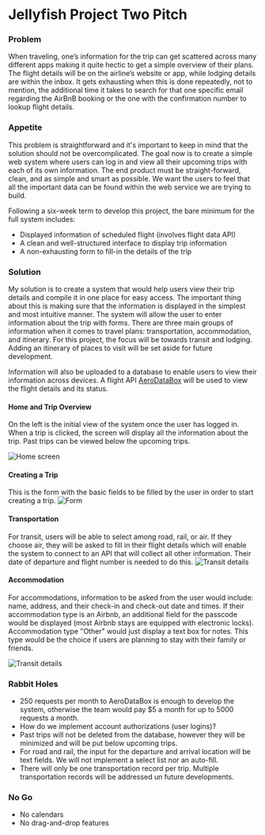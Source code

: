 # Jellyfish Project Two Pitch

### Problem
When traveling, one’s information for the trip can get scattered across many
different apps making it quite hectic to get a simple overview of their plans.
The flight details will be on the airline’s website or app, while lodging details
are within the inbox. It gets exhausting when this is done repeatedly, not to
mention, the additional time it takes to search for that one specific email
regarding the AirBnB booking or the one with the confirmation number to lookup
flight details.

### Appetite
This problem is straightforward and it's important to keep in mind that the solution should not be overcomplicated. The goal now is to create a simple web system where users can log in and view all their upcoming trips with each of its own information. The end product must be straight-forward, clean, and as simple and smart as possible. We want the users to feel that all the important data can be found within the web service we are trying to build.

Following a six-week term to develop this project, the bare minimum for the full system includes:
- Displayed information of scheduled flight (involves flight data API)
- A clean and well-structured interface to display trip information
- A non-exhausting form to fill-in the details of the trip

### Solution
My solution is to create a system that would help users view their trip details and compile it in one place for easy access. The important thing about this is making sure that the information is displayed in the simplest and most intuitive manner. The system will allow the user to enter information about the trip with forms. There are three main groups of information when it comes to travel plans: transportation, accommodation, and itinerary. For this project, the focus will be towards transit and lodging. Adding an itinerary of places to visit will be set aside for future development.

Information will also be uploaded to a database to enable users to view their information across devices.
A flight API [AeroDataBox](https://rapidapi.com/squawk7000/api/aerodatabox/pricing "API link") will be used to view the flight details and its status.

#### Home and Trip Overview
On the left is the initial view of the system once the user has logged in. When a trip is clicked, the screen will display all the information about the trip. Past trips can be viewed below the upcoming trips.

![Home screen](https://user-images.githubusercontent.com/42617851/73246002-76fe2d80-41a5-11ea-81d9-5b69625eefec.png)

#### Creating a Trip

This is the form with the basic fields to be filled by the user in order to start creating a trip.
![Form](https://user-images.githubusercontent.com/42617851/73246003-7796c400-41a5-11ea-91a8-b86988887ae5.png)

#### Transportation

For transit, users will be able to select among road, rail, or air. If they choose air, they will be asked to fill in their flight details which will enable the system to connect to an API that will collect all other information. Their date of departure and flight number is needed to do this.
![Transit details](https://user-images.githubusercontent.com/42617851/73246004-7796c400-41a5-11ea-96eb-b7188b964749.png)

#### Accommodation

For accommodations, information to be asked from the user would include: name, address, and their check-in and check-out date and times. If their accommodation type is an Airbnb, an additional field for the passcode would be displayed (most Airbnb stays are equipped with electronic locks). Accommodation type "Other" would just display a text box for notes. This type would be the choice if users are planning to stay with their family or friends.

![Transit details](https://user-images.githubusercontent.com/42617851/73246006-7796c400-41a5-11ea-917c-1a980f2a77b8.png)

### Rabbit Holes
- 250 requests per month to AeroDataBox is enough to develop the system, otherwise the team would pay $5 a month for up to 5000 requests a month.
- How do we implement account authorizations (user logins)?
- Past trips will not be deleted from the database, however they will be minimized and will be put below upcoming trips.
- For road and rail, the input for the departure and arrival location will be text fields. We will not implement a select list nor an auto-fill.
- There will only be one transportation record per trip. Multiple transportation records will be addressed un future developments.

### No Go
- No calendars
- No drag-and-drop features
